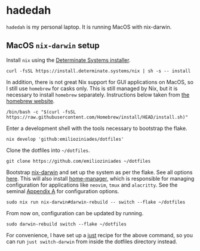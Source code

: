 # hadedah

`hadedah` is my personal laptop. It is running MacOS with nix-darwin.

## MacOS `nix-darwin` setup

Install `nix` using the [Determinate Systems installer](https://github.com/DeterminateSystems/nix-installer).

```
curl -fsSL https://install.determinate.systems/nix | sh -s -- install
```

In addition, there is not great Nix support for GUI applications on MacOS, so I still use `homebrew` for casks only.
This is still managed by Nix, but it is necessary to install `homebrew` separately.
Instructions below taken from [the homebrew website](https://brew.sh/).

```
/bin/bash -c "$(curl -fsSL https://raw.githubusercontent.com/Homebrew/install/HEAD/install.sh)"
```

Enter a development shell with the tools necessary to bootstrap the flake.

```
nix develop 'github:emilioziniades/dotfiles'
```

Clone the dotfiles into `~/dotfiles`.

```
git clone https://github.com/emilioziniades ~/dotfiles
```

Bootstrap [nix-darwin](http://daiderd.com/nix-darwin/#flakes) and set up the system as per the flake.
See all options [here](https://daiderd.com/nix-darwin/manual/index.html).
This will also install [home-manager](https://nix-community.github.io/home-manager/index.html), which is responsible for managing configuration for applications like `neovim`, `tmux` and `alacritty`.
See the seminal [Appendix A](https://nix-community.github.io/home-manager/options.html) for configuration options.

```
sudo nix run nix-darwin#darwin-rebuild -- switch --flake ~/dotfiles
```

From now on, configuration can be updated by running.

```
sudo darwin-rebuild switch --flake ~/dotfiles
```

For convenience, I have set up a [just](https://github.com/casey/just) recipe for the above command, so you can run `just switch-darwin` from inside the dotfiles directory instead.
